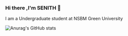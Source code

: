 ### Hi there ,I'm SENITH 👋
I am a Undergraduate student at NSBM Green University 

![Anurag's GitHub stats](https://github-readme-stats.vercel.app/api?username=senithde-07&show_icons=true&theme=merko)



<!--
**senithde-07/senithde-07** is a ✨ _special_ ✨ repository because its `README.md` (this file) appears on your GitHub profile.

Here are some ideas to get you started:

- 🔭 I’m currently working on ...
- 🌱 I’m currently learning ...
- 👯 I’m looking to collaborate on ...
- 🤔 I’m looking for help with ...
- 💬 Ask me about ...
- 📫 How to reach me: ...
- 😄 Pronouns: ...
- ⚡ Fun fact: ...
-->
